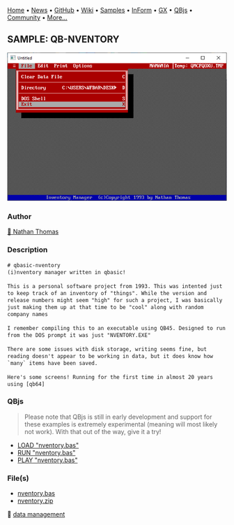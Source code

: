 [Home](https://qb64.com) • [News](../../news.md) • [GitHub](https://github.com/QB64Official/qb64) • [Wiki](https://github.com/QB64Official/qb64/wiki) • [Samples](../../samples.md) • [InForm](../../inform.md) • [GX](../../gx.md) • [QBjs](../../qbjs.md) • [Community](../../community.md) • [More...](../../more.md)

## SAMPLE: QB-NVENTORY

![screenshot.png](img/screenshot.png)

### Author

[🐝 Nathan Thomas](../nathan-thomas.md) 

### Description

```text
# qbasic-nventory
(i)nventory manager written in qbasic!

This is a personal software project from 1993. This was intented just to keep track of an inventory of "things". While the version and release numbers might seem "high" for such a project, I was basically just making them up at that time to be "cool" along with random company names

I remember compiling this to an executable using QB45. Designed to run from the DOS prompt it was just "NVENTORY.EXE"

There are some issues with disk storage, writing seems fine, but reading doesn't appear to be working in data, but it does know how `many` items have been saved.

Here's some screens! Running for the first time in almost 20 years using [qb64]
```

### QBjs

> Please note that QBjs is still in early development and support for these examples is extremely experimental (meaning will most likely not work). With that out of the way, give it a try!

* [LOAD "nventory.bas"](https://v6p9d9t4.ssl.hwcdn.net/html/5963335/index.html?src=https://qb64.com/samples/qb-nventory/src/nventory.bas)
* [RUN "nventory.bas"](https://v6p9d9t4.ssl.hwcdn.net/html/5963335/index.html?mode=auto&src=https://qb64.com/samples/qb-nventory/src/nventory.bas)
* [PLAY "nventory.bas"](https://v6p9d9t4.ssl.hwcdn.net/html/5963335/index.html?mode=play&src=https://qb64.com/samples/qb-nventory/src/nventory.bas)

### File(s)

* [nventory.bas](src/nventory.bas)
* [nventory.zip](src/nventory.zip)

🔗 [data management](../data-management.md)
